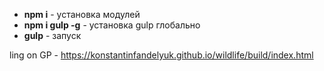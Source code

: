 - **npm i** - установка модулей
- **npm i gulp -g** - установка gulp глобально
- **gulp** - запуск

ling on GP - https://konstantinfandelyuk.github.io/wildlife/build/index.html
